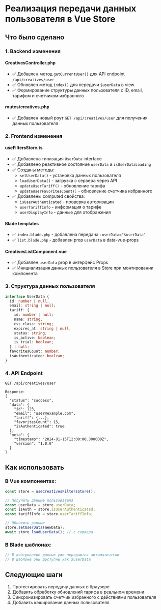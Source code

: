 # Реализация передачи данных пользователя в Vue Store

## Что было сделано

### 1. Backend изменения

#### CreativesController.php

- ✅ Добавлен метод `getCurrentUser()` для API endpoint `/api/creatives/user`
- ✅ Обновлен метод `index()` для передачи `$userData` в view
- ✅ Формирование структуры данных пользователя с ID, email, тарифом и счетчиком избранного

#### routes/creatives.php

- ✅ Добавлен новый роут `GET /api/creatives/user` для получения данных пользователя

### 2. Frontend изменения

#### useFiltersStore.ts

- ✅ Добавлена типизация `UserData` interface
- ✅ Добавлено реактивное состояние `userData` и `isUserDataLoading`
- ✅ Созданы методы:
  - `setUserData()` - установка данных пользователя
  - `loadUserData()` - загрузка с сервера через API
  - `updateUserTariff()` - обновление тарифа
  - `updateUserFavoritesCount()` - обновление счетчика избранного
- ✅ Добавлены computed свойства:
  - `isUserAuthenticated` - проверка авторизации
  - `userTariffInfo` - информация о тарифе
  - `userDisplayInfo` - данные для отображения

#### Blade templates

- ✅ `index.blade.php` - добавлена передача `:userData="$userData"`
- ✅ `list.blade.php` - добавлен prop `userData` в data-vue-props

#### CreativesListComponent.vue

- ✅ Добавлен `userData` prop в интерфейс Props
- ✅ Инициализация данных пользователя в Store при монтировании компонента

### 3. Структура данных пользователя

```typescript
interface UserData {
  id: number | null;
  email: string | null;
  tariff: {
    id: number | null;
    name: string;
    css_class: string;
    expires_at: string | null;
    status: string;
    is_active: boolean;
    is_trial: boolean;
  } | null;
  favoritesCount: number;
  isAuthenticated: boolean;
}
```

### 4. API Endpoint

```
GET /api/creatives/user

Response:
{
  "status": "success",
  "data": {
    "id": 123,
    "email": "user@example.com",
    "tariff": {...},
    "favoritesCount": 15,
    "isAuthenticated": true
  },
  "meta": {
    "timestamp": "2024-01-15T12:00:00.000000Z",
    "version": "1.0.0"
  }
}
```

## Как использовать

### В Vue компонентах:

```typescript
const store = useCreativesFiltersStore();

// Получить данные пользователя
const userData = store.userData;
const isAuth = store.isUserAuthenticated;
const tariffInfo = store.userTariffInfo;

// Обновить данные
store.setUserData(newData);
await store.loadUserData(); // с сервера
```

### В Blade шаблонах:

```php
// В контроллере данные уже передаются автоматически
// В шаблоне они доступны как $userData
```

## Следующие шаги

1. Протестировать передачу данных в браузере
2. Добавить обработку обновлений тарифа в реальном времени
3. Синхронизировать счетчик избранного с действиями пользователя
4. Добавить кэширование данных пользователя
